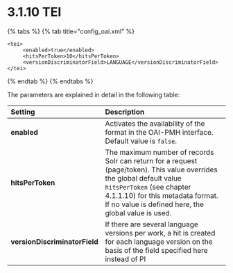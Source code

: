 # 3.1.10 TEI

{% tabs %}
{% tab title="config\_oai.xml" %}
```markup
<tei>
     <enabled>true</enabled>
     <hitsPerToken>10</hitsPerToken>
     <versionDiscriminatorField>LANGUAGE</versionDiscriminatorField>
</tei>
```
{% endtab %}
{% endtabs %}

The parameters are explained in detail in the following table:

| Setting | Description |
| :--- | :--- |
| **enabled** | Activates the availability of the format in the OAI-PMH interface. Default value is `false`. |
| **hitsPerToken**  | The maximum number of records Solr can return for a request \(page/token\). This value overrides the global default value `hitsPerToken` \(see chapter 4.1.1.10\) for this metadata format. If no value is defined here, the global value is used. |
| **versionDiscriminatorField** | If there are several language versions per work, a hit is created for each language version on the basis of the field specified here instead of PI |

